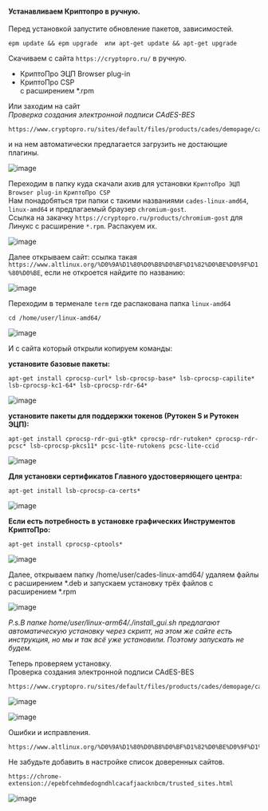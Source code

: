 #### Устанавливаем Криптопро в ручную.

Перед установкой запустите обновление пакетов, зависимостей.

```
epm update && epm upgrade  или apt-get update && apt-get upgrade 
```

Скачиваем с сайта ``https://cryptopro.ru/`` в ручную.

- КриптоПро ЭЦП Browser plug-in
- КриптоПро CSP<br>
с расширением *.rpm

Или заходим на сайт<br>
*Проверка создания электронной подписи CAdES-BES*<br>
```
https://www.cryptopro.ru/sites/default/files/products/cades/demopage/cades_bes_sample.html
```

и на нем автоматически предлагается загрузить не достающие плагины. 

![image](https://github.com/tvgVita69/Linux_begin/assets/98489171/c8dfc7d9-1fbb-462e-be6d-5e5c99a337b5)

Переходим в папку куда скачали ахив для установки ``КриптоПро ЭЦП Browser plug-in`` ``КриптоПро CSP``<br>
Нам понадобяться три папки с такими названиями  ``cades-linux-amd64``, ``linux-amd64`` и предлагаемый браузер ``chromium-gost``.<br>
Ссылка на закачку ``https://cryptopro.ru/products/chromium-gost`` для Линукс с расширение ``*.rpm``.
Распакуем их.<br>

![image](https://github.com/tvgVita69/Linux_begin/assets/98489171/dca411e5-413d-40b8-be89-8d786d51896f)

Далее открываем сайт: ссылка такая ``https://www.altlinux.org/%D0%9A%D1%80%D0%B8%D0%BF%D1%82%D0%BE%D0%9F%D1%80%D0%BE``, если не откроется найдите по названию:

![image](https://github.com/tvgVita69/Linux_begin/assets/98489171/f0fa03d1-b37e-4e32-bda2-640ef5e06050)

Переходим в терменале ``term`` где распакована папка ``linux-amd64``<br>
```
cd /home/user/linux-amd64/
```

![image](https://github.com/tvgVita69/Linux_begin/assets/98489171/64e1acb0-f964-460f-afaf-00a98be59308)

И с сайта который открыли копируем команды:

**установите базовые пакеты:** 

``apt-get install cprocsp-curl* lsb-cprocsp-base* lsb-cprocsp-capilite* lsb-cprocsp-kc1-64* lsb-cprocsp-rdr-64*``

![image](https://github.com/tvgVita69/Linux_begin/assets/98489171/9b8cea4d-13a1-4b39-acba-2b34d02cc6f0)

**установите пакеты для поддержки токенов (Рутокен S и Рутокен ЭЦП):**

``apt-get install cprocsp-rdr-gui-gtk* cprocsp-rdr-rutoken* cprocsp-rdr-pcsc* lsb-cprocsp-pkcs11* pcsc-lite-rutokens pcsc-lite-ccid``

![image](https://github.com/tvgVita69/Linux_begin/assets/98489171/881491a6-dfbf-4ab4-a43a-fd2a20f17284)

**Для установки сертификатов Главного удостоверяющего центра:**

``apt-get install lsb-cprocsp-ca-certs*``

![image](https://github.com/tvgVita69/Linux_begin/assets/98489171/f4da6e1e-3979-446b-9f48-eb64641ff610)

**Если есть потребность в установке графических Инструментов КриптоПро:** 

``apt-get install cprocsp-cptools*``

![image](https://github.com/tvgVita69/Linux_begin/assets/98489171/8f7b69ac-cf40-4f7b-8325-a5e28140777d)

Далее, открываем папку /home/user/cades-linux-amd64/ удаляем файлы с расширением *.deb и запускаем установку трёх файлов с расширением *.rpm

![image](https://github.com/tvgVita69/Linux_begin/assets/98489171/cb6a1db1-5106-4a5e-bee9-4777643a99eb)

*P.s.В папке home/user/linux-arm64/./install_gui.sh предлагают автоматическую установку через скрипт, на этом же сайте есть инструкция, но мы и так всё уже установили.
Поэтому запускать не будем.*

Теперь проверяем установку.<br>
Проверка создания электронной подписи CAdES-BES<br>
```
https://www.cryptopro.ru/sites/default/files/products/cades/demopage/cades_bes_sample.html
```

![image](https://github.com/tvgVita69/Linux_begin/assets/98489171/be8ff6a8-1bc3-47e8-8245-0a6f0dd6545f)

![image](https://github.com/user-attachments/assets/afa6d562-0240-41c6-9612-9aa208d30c93)

Ошибки и исправления.

```
https://www.altlinux.org/%D0%9A%D1%80%D0%B8%D0%BF%D1%82%D0%BE%D0%9F%D1%80%D0%BE#%D0%98%D0%B7%D0%B2%D0%B5%D1%81%D1%82%D0%BD%D1%8B%D0%B5_%D0%BE%D1%88%D0%B8%D0%B1%D0%BA%D0%B8_%D0%B8_%D0%BC%D0%B5%D1%82%D0%BE%D0%B4%D1%8B_%D0%B8%D1%81%D0%BF%D1%80%D0%B0%D0%B2%D0%BB%D0%B5%D0%BD%D0%B8%D1%8F
```

Не забудьте добавить в настройке список доверенных сайтов.

```
https://chrome-extension://epebfcehmdedogndhlcacafjaacknbcm/trusted_sites.html
```

![image](https://github.com/user-attachments/assets/1496f5b4-e032-46a8-bf54-d6da68f43e95)
